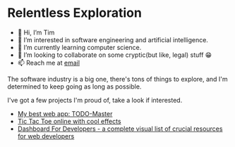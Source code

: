 # Relentless Exploration
- 👋   Hi, I’m Tim
- 👀   I’m interested in software engineering and artificial intelligence.
- 🌱   I’m currently learning computer science.
- 💞️   I’m looking to collaborate on some cryptic(but like, legal) stuff :grin:
- 📫  Reach me at [email](mailto:harvard90873@gmail.com)

The software industry is a big one, there's tons of things to explore, and I'm determined to keep going as long as possible.

I've got a few projects I'm proud of, take a look if interested.

- [My best web app: TODO-Master](https://todo-master-www.netlify.app/)
- [Tic Tac Toe online with cool effects](https://tictactoemaster.netlify.com/)
- [Dashboard For Developers - a complete visual list of crucial resources for web developers](https://dashboard4dev.netlify.app/)
